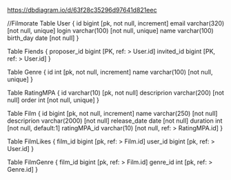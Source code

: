 
https://dbdiagram.io/d/63f28c35296d97641d821eec

//Filmorate
Table User {
  id bigint [pk, not null, increment]
  email varchar(320) [not null, unique]
  login varchar(100) [not null, unique]
  name  varchar(100) 
  birth_day date [not null]
}

Table Fiends {
  proposer_id bigint [PK, ref: > User.id]
  invited_id bigint [PK, ref: > User.id]
}

Table Genre {
  id int [pk, not null, increment]
  name varchar(100) [not null, unique]
}

Table RatingMPA {
  id varchar(10) [pk, not null]
  descriprion varchar(200) [not null]
  order int [not null, unique]
}

Table Film {
  id bigint [pk, not null, increment]
  name varchar(250) [not null]
  descriprion varchar(2000) [not null]
  release_date date [not null]
  duration int [not null, default:1]
  ratingMPA_id varchar(10) [not null, ref: > RatingMPA.id]
}

Table FilmLikes {
  film_id bigint [pk, ref: > Film.id]
  user_id bigint [pk, ref: > User.id]
}

Table FilmGenre {
  film_id bigint [pk, ref: > Film.id]
  genre_id int [pk, ref: > Genre.id]
}
